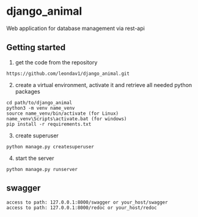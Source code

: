 # django_animal
Web application for database management via rest-api

## Getting started

1. get the code from the repository
```
https://github.com/leondav1/django_animal.git
```

2. create a virtual environment, activate it and retrieve all needed python packages
```
cd path/to/django_animal
python3 -m venv name_venv
source name_venv/bin/activate (for Linux)
name_venv\Scripts\activate.bat (for windows)
pip install -r requirements.txt
```

3. create superuser
```
python manage.py createsuperuser
```

4. start the server
```
python manage.py runserver
```

## swagger
```
access to path: 127.0.0.1:8000/swagger or your_host/swagger
access to path: 127.0.0.1:8000/redoc or your_host/redoc
```
